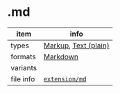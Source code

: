 

# .md

item | info
--- | ---
types | [Markup](../dataTypes/markup.md), [Text (plain)](../dataTypes/textPlain.md)
formats | [Markdown](../fileFormats/markdown.md)
variants | 
file info | [`extension/md`]({{fileinfo}}/md)



